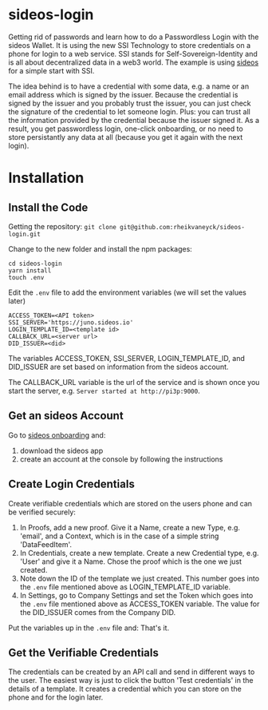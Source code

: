 # sideos-login
Getting rid of passwords and learn how to do a Passwordless Login with the sideos Wallet. It is using the new SSI Technology to store credentials on a phone for login to a web service. SSI stands for Self-Sovereign-Identity and is all about decentralized data in a web3 world. The example is using [sideos](https://sideos.io) for a simple start with SSI. 

The idea behind is to have a credential with some data, e.g. a name or an email address which is signed by the issuer. Because the credential is signed by the issuer and you probably trust the issuer, you can just check the signature of the credential to let someone login. Plus: you can trust all the information provided by the credential because the issuer signed it. As a result, you get passwordless login, one-click onboarding, or no need to store persistantly any data at all (because you get it again with the next login).

# Installation
## Install the Code
Getting the repository:
`git clone git@github.com:rheikvaneyck/sideos-login.git`

Change to the new folder and install the npm packages:
```
cd sideos-login
yarn install
touch .env 
```

Edit the `.env` file to add the environment variables (we will set the values later)
```
ACCESS_TOKEN=<API token>
SSI_SERVER='https://juno.sideos.io'
LOGIN_TEMPLATE_ID=<template id>
CALLBACK_URL=<server url>
DID_ISSUER=<did>
```
The variables ACCESS_TOKEN, SSI_SERVER, LOGIN_TEMPLATE_ID, and DID_ISSUER are set based on information from the sideos account. 

The CALLBACK_URL variable is the url of the service and is shown once you start the server, e.g. `Server started at http://pi3p:9000`.

## Get an sideos Account
Go to [sideos onboarding](https://juno.sideos.io/plan-onboarding/1) and: 
1. download the sideos app
2. create an account at the console by following the instructions

## Create Login Credentials
Create verifiable credentials which are stored on the users phone and can be verified securely:
1. In Proofs, add a new proof. Give it a Name, create a new Type, e.g. 'email', and a Context, which is in the case of a simple string 'DataFeedItem'.
2. In Credentials, create a new template. Create a new Credential type, e.g. 'User' and give it a Name. Chose the proof which is the one we just created. 
3. Note down the ID of the template we just created. This number goes into the `.env` file mentioned above as LOGIN_TEMPLATE_ID variable. 
4. In Settings, go to Company Settings and set the Token which goes into the `.env` file mentioned above as ACCESS_TOKEN variable. The value for the DID_ISSUER comes from the Company DID. 

Put the variables up in the `.env` file and: That's it. 

## Get the Verifiable Credentials
The credentials can be created by an API call and send in different ways to the user. The easiest way is just to click the button 'Test credentials' in the details of a template. It creates a credential which you can store on the phone and for the login later. 
